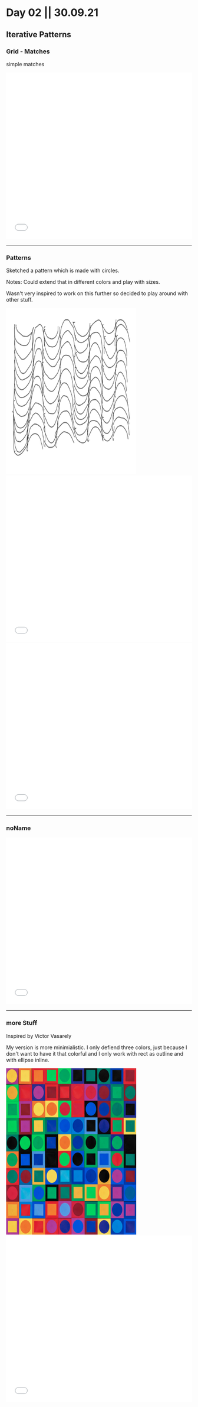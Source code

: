 # Day 02 || 30.09.21
 
## Iterative Patterns

### Grid - Matches

simple matches

<iframe src="../content/day02/01/embed.html" width="100%" height="450" frameborder="no"></iframe>

---

### Patterns

Sketched a pattern which is made with circles.

Notes: Could extend that in different colors and play with sizes.

Wasn't very inspired to work on this further so decided to play around with other stuff.

<img src="../content/day02/02/sketchPattern.png" width= "70%" height="450">

<iframe src="../content/day02/02/embed.html" width="100%" height="450" frameborder="no"></iframe>
<iframe src="../content/day02/03/embed.html" width="100%" height="450" frameborder="no"></iframe>

---

### noName

<iframe src="../content/day02/04/embed.html" width="100%" height="450" frameborder="no"></iframe>

---

### more Stuff

Inspired by Victor Vasarely

My version is more minimialistic. I only defiend three colors, just because I don't want to have it that colorful and I only work with rect as outline and with ellipse inline.

<img src="../content/day02/05/victor.png" width= "70%" height="450">

<iframe src="../content/day02/05/embed.html" width="100%" height="450" frameborder="no"></iframe>






